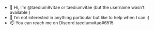 - 👋 Hi, I’m @taedium8vitae or taediumvitae (but the username wasn't available )
- 👀 I’m not interested in anything particular but like to help when I can :)
- 📫 You can reach me on Discord taediumvitae#6515

<!---
taedium8vitae/taedium8vitae is a ✨ special ✨ repository because its `README.md` (this file) appears on your GitHub profile.
You can click the Preview link to take a look at your changes.
--->
